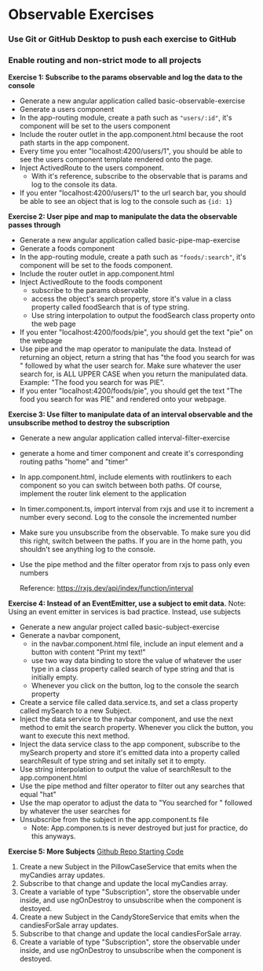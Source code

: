 # Observable Exercises
### Use Git or GitHub Desktop to push each exercise to GitHub
### Enable routing and non-strict mode to all projects

**Exercise 1: Subscribe to the params observable and log the data to the console**
- Generate a new angular application called basic-observable-exercise
- Generate a users component
- In the app-routing module, create a path such as ```"users/:id"```, it's component will be set to the users component
- Include the router outlet in the app.component.html because the root path starts in the app component.
- Every time you enter "localhost:4200/users/1", you should be able to see the users component template rendered onto the page. 
- Inject ActivedRoute to the users component.
    - With it's reference, subscribe to the observable that is params and log to the console its data.
- If you enter "localhost:4200/users/1" to the url search bar, you should be able to see an object that is log to the console such as ```{id: 1}```

**Exercise 2: User pipe and map to manipulate the data the observable passes through**
- Generate a new angular application called basic-pipe-map-exercise
- Generate a foods component
- In the app-routing module, create a path such as ```"foods/:search"```, it's component will be set to the foods component.
- Include the router outlet in app.component.html
- Inject ActivedRoute to the foods component
  - subscribe to the params observable
  - access the object's search property, store it's value in a class property called foodSearch that is of type string. 
  - Use string interpolation to output the foodSearch class property onto the web page
- If you enter "localhost:4200/foods/pie", you should get the text "pie" on the webpage
- Use pipe and the map operator to manipulate the data. Instead of returning an object, return a string that has "the food you search for was " followed by what the user search for. Make sure whatever the user search for, is ALL UPPER CASE when you return the manipulated data. Example: "The food you search for was PIE".
- If you enter "localhost:4200/foods/pie", you should get the text "The food you search for was PIE" and rendered onto your webpage.

**Exercise 3: Use filter to manipulate data of an interval observable and the unsubscribe method to destroy the subscription**
- Generate a new angular application called interval-filter-exercise
- generate a home and timer component and create it's corresponding routing paths "home" and "timer"
- In app.component.html, include elements with routlinkers to each component so you can switch between both paths. Of course, implement the router link element to the application
- In timer.component.ts, import interval from rxjs and use it to increment a number every second. Log to the console the incremented number
- Make sure you unsubscribe from the observable. To make sure you did this right, switch between the paths. If you are in the home path, you shouldn't see anything log to the console.
- Use the pipe method and the filter operator from rxjs to pass only even numbers

    Reference: https://rxjs.dev/api/index/function/interval

**Exercise 4: Instead of an EventEmitter, use a subject to emit data.**
Note: Using an event emitter in services is bad practice. Instead, use subjects
- Generate a new angular project called basic-subject-exercise
- Generate a navbar component, 
  - in the navbar.component.html file, include an input element and a button with content "Print my text!"
  - use two way data binding to store the value of whatever the user type in a class property called search of type string and that is initially empty.
  - Whenever you click on the button, log to the console the search property
- Create a service file called data.service.ts, and set a class property called mySearch to a new Subject.
- Inject the data service to the navbar component, and use the next method to emit the search property. Whenever you click the button, you want to execute this next method.
- Inject the data service class to the app component, subscribe to the mySearch property and store it's emitted data into a property called searchResult of type string  and set initally set it to empty. 
- Use string interpolation to output the value of searchResult to the app.component.html
- Use the pipe method and filter operator to filter out any searches that equal "hat"
- Use the map operator to adjust the data to "You searched for " followed by whatever the user searches for
- Unsubscribe from the subject in the app.component.ts file
    - Note: App.componen.ts is never destroyed but just for practice, do this anyways.

**Exercise 5: More Subjects**
[Github Repo Starting Code](https://github.com/WilderDev/Candy-Observables-Project/tree/Starter-Code)
1. Create a new Subject in the PillowCaseService that emits when the myCandies array updates.
2. Subscribe to that change and update the local myCandies array.
3. Create a variable of type "Subscription", store the observable under inside, and use ngOnDestroy to unsubscribe when the component is destoyed.
4. Create a new Subject in the CandyStoreService that emits when the candiesForSale array updates.
5. Subscribe to that change and update the local candiesForSale array.
6. Create a variable of type "Subscription", store the observable under inside, and use ngOnDestroy to unsubscribe when the component is destoyed.